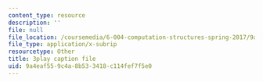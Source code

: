 ```yaml
---
content_type: resource
description: ''
file: null
file_location: /coursemedia/6-004-computation-structures-spring-2017/9a4eaf559c4a8b533418c114fef7f5e0_UW9k06c63ts.srt
file_type: application/x-subrip
resourcetype: Other
title: 3play caption file
uid: 9a4eaf55-9c4a-8b53-3418-c114fef7f5e0
---
```

